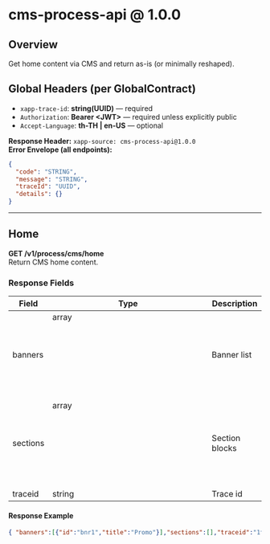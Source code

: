 # cms-process-api @ 1.0.0

## Overview
Get home content via CMS and return as-is (or minimally reshaped).

## Global Headers (per GlobalContract)
- `xapp-trace-id`: **string(UUID)** — required
- `Authorization`: **Bearer &lt;JWT&gt;** — required unless explicitly public
- `Accept-Language`: **th-TH | en-US** — optional

**Response Header:** `xapp-source: cms-process-api@1.0.0`  
**Error Envelope (all endpoints):**
```json
{
  "code": "STRING",
  "message": "STRING",
  "traceId": "UUID",
  "details": {}
}
```

---
## Home
**GET /v1/process/cms/home**  
Return CMS home content.



### Response Fields
| Field | Type | Description |
|---|---|---|
| banners | array<object> | Banner list |
| sections | array<object> | Section blocks |
| traceid | string | Trace id |

#### Response Example
```json
{ "banners":[{"id":"bnr1","title":"Promo"}],"sections":[],"traceid":"1f3c..." }
```
